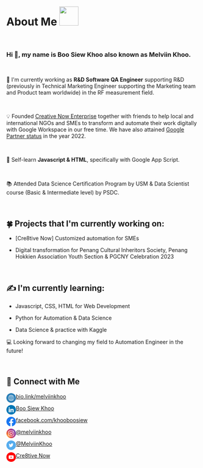 # About Me <img src="https://camo.githubusercontent.com/d3359cb00ab0b5ed8f2e1fe3fceb4fbaf3b614340f8c0db99c17b9f50b351770/68747470733a2f2f656d6f6a69732e736c61636b6d6f6a69732e636f6d2f656d6f6a69732f696d616765732f313533313834393433302f343234362f626c6f622d73756e676c61737365732e6769663f31353331383439343330" width="50" height="50" />

&nbsp;
&nbsp;

### Hi 👋, my name is Boo Siew Khoo also known as Melviin Khoo.   

&nbsp;

:briefcase: I'm currently working as **R&D Software QA Engineer** supporting R&D (previously in Technical Marketing Engineer supporting the Marketing team and Product team worldwide) in the RF measurement field.    

&nbsp;

:bulb: Founded [Creative Now Enterprise](https://about.cre8tivenow.com) together with friends to help local and international NGOs and SMEs to transform and automate their work digitally with Google Workspace in our free time. We have also attained [Google Partner status](https://cre8tive.page.link/google) in the year 2022.

&nbsp;

:notebook_with_decorative_cover: Self-learn **Javascript & HTML**, specifically with Google App Script.

&nbsp;

:books: Attended Data Science Certification Program by USM & Data Scientist course (Basic & Intermediate level) by PSDC.

&nbsp;

## :four_leaf_clover: Projects that I'm currently working on:

- [Cre8tive Now] Customized automation for SMEs

- Digital transformation for Penang Cultural Inheritors Society, Penang Hokkien Association Youth Section & PGCNY Celebration 2023

&nbsp;

## :writing_hand: I'm currently learning:
- Javascript, CSS, HTML for Web Development
  
- Python for Automation & Data Science

- Data Science & practice with Kaggle

:computer: Looking forward to changing my field to Automation Engineer in the future!

&nbsp;

## :handshake: Connect with Me

<a href="https://bio.link/melviinkhoo"><img align="left" src="https://raw.githubusercontent.com/melviinkhoo/melviinkhoo/main/images/WWW.svg" alt="icon | WWW" width="25px"/>bio.link/melviinkhoo</a><br>

<a href="https://bio.link/melviinkhoo"><img align="left" src="https://raw.githubusercontent.com/melviinkhoo/melviinkhoo/main/images/LinkedIN.svg" alt="icon | LinkedIn" width="25px"/>Boo Siew Khoo</a><br>

<a href="https://facebook.com/khooboosiew"><img align="left" src="https://raw.githubusercontent.com/melviinkhoo/melviinkhoo/main/images/Facebook.svg" alt="icon | Facebook" width="25px"/>facebook.com/khooboosiew</a><br>

<a href="https://instagram.com/melviinkhoo"><img align="left" src="https://raw.githubusercontent.com/melviinkhoo/melviinkhoo/main/images/Instagram.svg" alt="icon | Instagram" width="25px"/>@melviinkhoo</a><br>

<a href="https://twitter.com/melviinkhoo"><img align="left" src="https://raw.githubusercontent.com/melviinkhoo/melviinkhoo/main/images/Twitter.svg" alt="icon | Twitter" width="25px"/>@MelviinKhoo</a><br>

<a href="https://cre8tive.page.link/youtube"><img align="left" src="https://raw.githubusercontent.com/melviinkhoo/melviinkhoo/main/images/Youtube.svg" alt="icon | Twitter" width="25px"/>Cre8tive Now</a><br>
